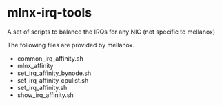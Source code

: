 # mlnx-irq-tools

A set of scripts to balance the IRQs for any NIC (not specific to mellanox)

The following files are provided by mellanox.
* common_irq_affinity.sh  
* mlnx_affinity 
* set_irq_affinity_bynode.sh
* set_irq_affinity_cpulist.sh
* set_irq_affinity.sh
* show_irq_affinity.sh
